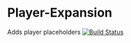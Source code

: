 # Player-Expansion
Adds player placeholders
[![Build Status](http://ci.extendedclip.com/buildStatus/icon?job=Player-Expansion)](http://ci.extendedclip.com/job/Player-Expansion/)
